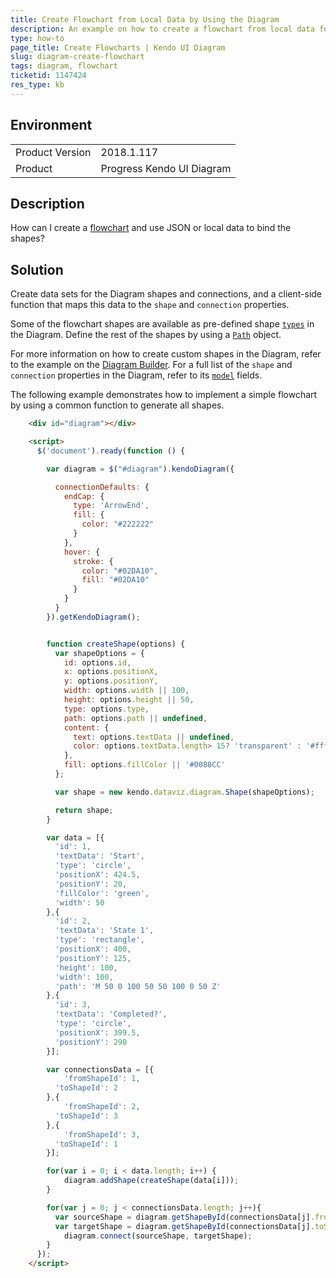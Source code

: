 ```yaml
---
title: Create Flowchart from Local Data by Using the Diagram
description: An example on how to create a flowchart from local data for shapes and connections by using the Kendo UI Diagram.
type: how-to
page_title: Create Flowcharts | Kendo UI Diagram
slug: diagram-create-flowchart
tags: diagram, flowchart
ticketid: 1147424
res_type: kb
---
```


## Environment

<table>
	<tr>
		<td>Product Version</td>
		<td>2018.1.117</td>
	</tr>
	<tr>
		<td>Product</td>
		<td>Progress Kendo UI Diagram</td>
	</tr>
</table>


## Description

How can I create a [flowchart](https://en.wikipedia.org/wiki/Flowchart) and use JSON or local data to bind the shapes?

## Solution

Create data sets for the Diagram shapes and connections, and a client-side function that maps this data to the `shape` and `connection` properties.

Some of the flowchart shapes are available as pre-defined shape [`types`](/api/javascript/dataviz/diagram/shape/configuration/type) in the Diagram. Define the rest of the shapes by using a [`Path`](/api/javascript/dataviz/diagram/path) object.

For more information on how to create custom shapes in the Diagram, refer to the example on the [Diagram Builder](https://demos.telerik.com/kendo-ui/html5-diagram-sample-app). For a full list of the `shape` and `connection` properties in the Diagram, refer to its [`model`](/controls/diagrams-and-maps/diagram/editing#model-fields) fields.

The following example demonstrates how to implement a simple flowchart by using a common function to generate all shapes.

```html
    <div id="diagram"></div>

    <script>
      $('document').ready(function () {

        var diagram = $("#diagram").kendoDiagram({

          connectionDefaults: {
            endCap: {
              type: 'ArrowEnd',
              fill: {
                color: "#222222"
              }
            },
            hover: {
              stroke: {
                color: "#02DA10",
                fill: "#02DA10"
              }
            }
          }
        }).getKendoDiagram();


        function createShape(options) {
          var shapeOptions = {
            id: options.id,
            x: options.positionX,
            y: options.positionY,
            width: options.width || 100,
            height: options.height || 50,
            type: options.type,
            path: options.path || undefined,
            content: {
              text: options.textData || undefined,
              color: options.textData.length> 15? 'transparent' : '#fff'
            },
            fill: options.fillColor || '#0088CC'
          };

          var shape = new kendo.dataviz.diagram.Shape(shapeOptions);

          return shape;
        }

        var data = [{
          'id': 1,
          'textData': 'Start',
          'type': 'circle',
          'positionX': 424.5,
          'positionY': 20,
          'fillColor': 'green',
          'width': 50
        },{
          'id': 2,
          'textData': 'State 1',
          'type': 'rectangle',
          'positionX': 400,
          'positionY': 125,
          'height': 100,
          'width': 100,
          'path': 'M 50 0 100 50 50 100 0 50 Z'
        },{
          'id': 3,
          'textData': 'Completed?',
          'type': 'circle',
          'positionX': 399.5,
          'positionY': 290
        }];

        var connectionsData = [{
        	'fromShapeId': 1,
          'toShapeId': 2
        },{
        	'fromShapeId': 2,
          'toShapeId': 3
        },{
        	'fromShapeId': 3,
          'toShapeId': 1
        }];

        for(var i = 0; i < data.length; i++) {
        	diagram.addShape(createShape(data[i]));
        }

        for(var j = 0; j < connectionsData.length; j++){
          var sourceShape = diagram.getShapeById(connectionsData[j].fromShapeId);
          var targetShape = diagram.getShapeById(connectionsData[j].toShapeId);
        	diagram.connect(sourceShape, targetShape);
        }
      });
    </script>
```
